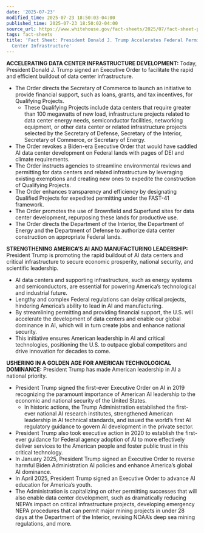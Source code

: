 ```yaml
---
date: '2025-07-23'
modified_time: 2025-07-23 18:50:03-04:00
published_time: 2025-07-23 18:50:02-04:00
source_url: https://www.whitehouse.gov/fact-sheets/2025/07/fact-sheet-president-donald-j-trump-accelerates-federal-permitting-of-data-center-infrastructure/
tags: fact-sheets
title: 'Fact Sheet: President Donald J. Trump Accelerates Federal Permitting of Data
  Center Infrastructure'
---
```

 
**ACCELERATING DATA CENTER INFRASTRUCTURE DEVELOPMENT:** Today,
President Donald J. Trump signed an Executive Order to facilitate the
rapid and efficient buildout of data center infrastructure.

-   The Order directs the Secretary of Commerce to launch an initiative
    to provide financial support, such as loans, grants, and tax
    incentives, for Qualifying Projects.
    -   These Qualifying Projects include data centers that require
        greater than 100 megawatts of new load, infrastructure projects
        related to data center energy needs, semiconductor facilities,
        networking equipment, or other data center or related
        infrastructure projects selected by the Secretary of Defense,
        Secretary of the Interior, Secretary of Commerce, or Secretary
        of Energy.
-   The Order revokes a Biden-era Executive Order that would have
    saddled AI data center development on Federal lands with pages of
    DEI and climate requirements.
-   The Order instructs agencies to streamline environmental reviews and
    permitting for data centers and related infrastructure by leveraging
    existing exemptions and creating new ones to expedite the
    construction of Qualifying Projects.
-   The Order enhances transparency and efficiency by designating
    Qualified Projects for expedited permitting under the FAST-41
    framework.
-   The Order promotes the use of Brownfield and Superfund sites for
    data center development, repurposing these lands for productive use.
-   The Order directs the Department of the Interior, the Department of
    Energy and the Department of Defense to authorize data center
    construction on appropriate Federal lands.

**STRENGTHENING AMERICA’S AI AND MANUFACTURING LEADERSHIP:** President
Trump is promoting the rapid buildout of AI data centers and critical
infrastructure to secure economic prosperity, national security, and
scientific leadership.

-   AI data centers and supporting infrastructure, such as energy
    systems and semiconductors, are essential for powering America’s
    technological and industrial future.
-   Lengthy and complex Federal regulations can delay critical projects,
    hindering America’s ability to lead in AI and manufacturing.
-   By streamlining permitting and providing financial support, the U.S.
    will accelerate the development of data centers and enable our
    global dominance in AI, which will in turn create jobs and enhance
    national security.
-   This initiative ensures American leadership in AI and critical
    technologies, positioning the U.S. to outpace global competitors and
    drive innovation for decades to come.

**USHERING IN A GOLDEN AGE FOR AMERICAN TECHNOLOGICAL DOMINANCE:**
President Trump has made American leadership in AI a national priority.

-   President Trump signed the first-ever Executive Order on AI in 2019
    recognizing the paramount importance of American AI leadership to
    the economic and national security of the United States.
    -   In historic actions, the Trump Administration established the
        first-ever national AI research institutes, strengthened
        American leadership in AI technical standards, and issued the
        world’s first AI regulatory guidance to govern AI development in
        the private sector.
-   President Trump also took executive action in 2020 to establish the
    first-ever guidance for Federal agency adoption of AI to more
    effectively deliver services to the American people and foster
    public trust in this critical technology.
-   In January 2025, President Trump signed an Executive Order to
    reverse harmful Biden Administration AI policies and enhance
    America’s global AI dominance.
-   In April 2025, President Trump signed an Executive Order to advance
    AI education for America’s youth.
-   The Administration is capitalizing on other permitting successes
    that will also enable data center development, such as dramatically
    reducing NEPA’s impact on critical infrastructure projects,
    developing emergency NEPA procedures that can permit major mining
    projects in under 28 days at the Department of the Interior,
    revising NOAA’s deep sea mining regulations, and more.
